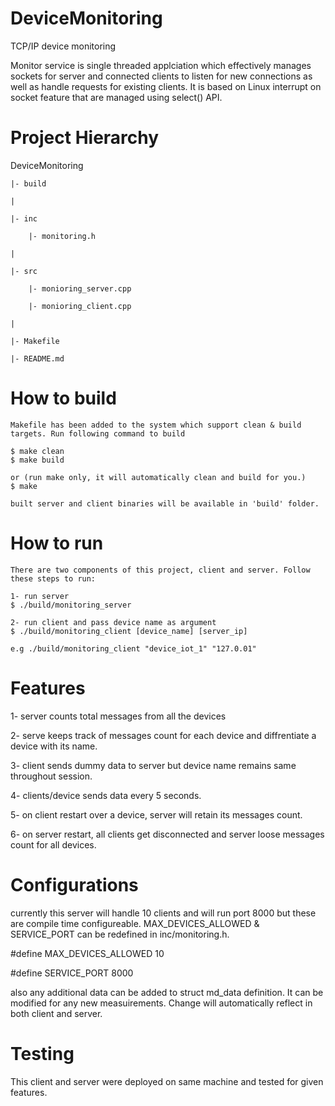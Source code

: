 # DeviceMonitoring
TCP/IP device monitoring

Monitor service is single threaded applciation which effectively manages sockets for server and connected clients to listen for new connections as well as handle requests for existing clients. It is based on Linux interrupt on socket feature that are managed using select() API.

# Project Hierarchy 
DeviceMonitoring

    |- build
    
    |
    
    |- inc
    
        |- monitoring.h
        
    |
    
    |- src
    
        |- monioring_server.cpp
        
        |- monioring_client.cpp
        
    |
    
    |- Makefile
    
    |- README.md
    
    
# How to build
    Makefile has been added to the system which support clean & build targets. Run following command to build
    
    $ make clean
    $ make build

    or (run make only, it will automatically clean and build for you.)
    $ make 

    built server and client binaries will be available in 'build' folder.

# How to run
    There are two components of this project, client and server. Follow these steps to run:

    1- run server
    $ ./build/monitoring_server
    
    2- run client and pass device name as argument
    $ ./build/monitoring_client [device_name] [server_ip]

    e.g ./build/monitoring_client "device_iot_1" "127.0.01"

# Features
1- server counts total messages from all the devices

2- serve keeps track of messages count for each device and diffrentiate a device with its name.

3- client sends dummy data to server but device name remains same throughout session.

4- clients/device sends data every 5 seconds. 

5- on client restart over a device, server will retain its messages count.

6- on server restart, all clients get disconnected and server loose messages count for all devices.

# Configurations
currently this server will handle 10 clients and will run port 8000 but these are compile time configureable. MAX_DEVICES_ALLOWED & SERVICE_PORT can be redefined in inc/monitoring.h.

#define MAX_DEVICES_ALLOWED 10

#define SERVICE_PORT 8000

also any additional data can be added to struct md_data definition. It can be modified for any new measuirements. Change will automatically reflect in both client and server.

# Testing
This client and server were deployed on same machine and tested for given features.
